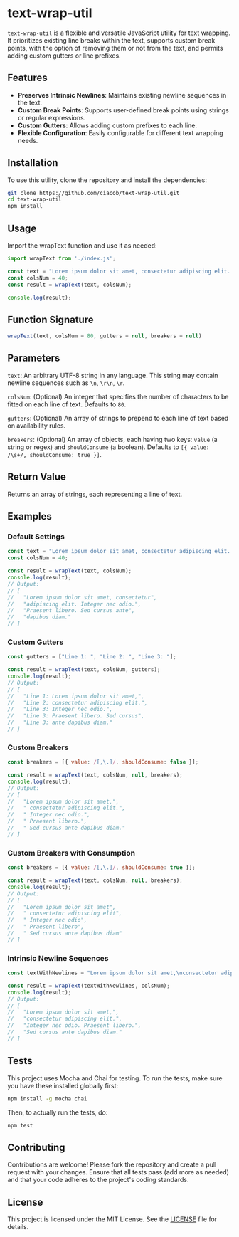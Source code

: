 # text-wrap-util

`text-wrap-util` is a flexible and versatile JavaScript utility for text wrapping. It prioritizes existing line breaks within the text, supports custom break points, with the option of removing them or not from the text, and permits adding custom gutters or line prefixes.

## Features

- **Preserves Intrinsic Newlines**: Maintains existing newline sequences in the text.
- **Custom Break Points**: Supports user-defined break points using strings or regular expressions.
- **Custom Gutters**: Allows adding custom prefixes to each line.
- **Flexible Configuration**: Easily configurable for different text wrapping needs.

## Installation

To use this utility, clone the repository and install the dependencies:

```bash
git clone https://github.com/ciacob/text-wrap-util.git
cd text-wrap-util
npm install
```

## Usage
Import the wrapText function and use it as needed:

```javascript
import wrapText from './index.js';

const text = "Lorem ipsum dolor sit amet, consectetur adipiscing elit. Integer nec odio. Praesent libero. Sed cursus ante dapibus diam.";
const colsNum = 40;
const result = wrapText(text, colsNum);

console.log(result);
```

## Function Signature
```javascript
wrapText(text, colsNum = 80, gutters = null, breakers = null)
```

## Parameters
`text`: An arbitrary UTF-8 string in any language. This string may contain newline sequences such as `\n`, `\r\n`, `\r`.

`colsNum`: (Optional) An integer that specifies the number of characters to be fitted on each line of text. Defaults to `80`.

`gutters`: (Optional) An array of strings to prepend to each line of text based on availability rules.

`breakers`: (Optional) An array of objects, each having two keys: `value` (a string or regex) and `shouldConsume` (a boolean). Defaults to `[{ value: /\s+/, shouldConsume: true }]`.

## Return Value
Returns an array of strings, each representing a line of text.

## Examples
### Default Settings
```javascript
const text = "Lorem ipsum dolor sit amet, consectetur adipiscing elit. Integer nec odio. Praesent libero. Sed cursus ante dapibus diam.";
const colsNum = 40;

const result = wrapText(text, colsNum);
console.log(result);
// Output:
// [
//   "Lorem ipsum dolor sit amet, consectetur",
//   "adipiscing elit. Integer nec odio.",
//   "Praesent libero. Sed cursus ante",
//   "dapibus diam."
// ]
```

### Custom Gutters
```javascript
const gutters = ["Line 1: ", "Line 2: ", "Line 3: "];

const result = wrapText(text, colsNum, gutters);
console.log(result);
// Output:
// [
//   "Line 1: Lorem ipsum dolor sit amet,",
//   "Line 2: consectetur adipiscing elit.",
//   "Line 3: Integer nec odio.",
//   "Line 3: Praesent libero. Sed cursus",
//   "Line 3: ante dapibus diam."
// ]
```
### Custom Breakers
```javascript
const breakers = [{ value: /[,\.]/, shouldConsume: false }];

const result = wrapText(text, colsNum, null, breakers);
console.log(result);
// Output:
// [
//   "Lorem ipsum dolor sit amet,",
//   " consectetur adipiscing elit.",
//   " Integer nec odio.",
//   " Praesent libero.",
//   " Sed cursus ante dapibus diam."
// ]
```
### Custom Breakers with Consumption
```javascript
const breakers = [{ value: /[,\.]/, shouldConsume: true }];

const result = wrapText(text, colsNum, null, breakers);
console.log(result);
// Output:
// [
//   "Lorem ipsum dolor sit amet",
//   " consectetur adipiscing elit",
//   " Integer nec odio",
//   " Praesent libero",
//   " Sed cursus ante dapibus diam"
// ]
```

### Intrinsic Newline Sequences
```javascript
const textWithNewlines = "Lorem ipsum dolor sit amet,\nconsectetur adipiscing elit.\nInteger nec odio. Praesent libero.\nSed cursus ante dapibus diam.";

const result = wrapText(textWithNewlines, colsNum);
console.log(result);
// Output:
// [
//   "Lorem ipsum dolor sit amet,",
//   "consectetur adipiscing elit.",
//   "Integer nec odio. Praesent libero.",
//   "Sed cursus ante dapibus diam."
// ]
```

## Tests
This project uses Mocha and Chai for testing. To run the tests, make sure you have these installed globally first:
```bash
npm install -g mocha chai
``` 

Then, to actually run the tests, do:
```bash
npm test
```

## Contributing
Contributions are welcome! Please fork the repository and create a pull request with your changes. Ensure that all tests pass (add more as needed) and that your code adheres to the project's coding standards.

## License
This project is licensed under the MIT License. See the [LICENSE](LICENSE) file for details.
